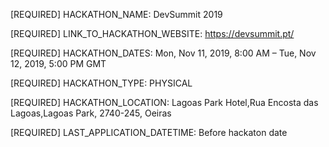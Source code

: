 [REQUIRED] HACKATHON_NAME: DevSummit 2019

[REQUIRED] LINK_TO_HACKATHON_WEBSITE: https://devsummit.pt/

[REQUIRED] HACKATHON_DATES: Mon, Nov 11, 2019, 8:00 AM – Tue, Nov 12, 2019, 5:00 PM GMT

[REQUIRED] HACKATHON_TYPE:  PHYSICAL

[REQUIRED] HACKATHON_LOCATION: Lagoas Park Hotel,Rua Encosta das Lagoas,Lagoas Park, 2740-245, Oeiras

[REQUIRED] LAST_APPLICATION_DATETIME: Before hackaton date
